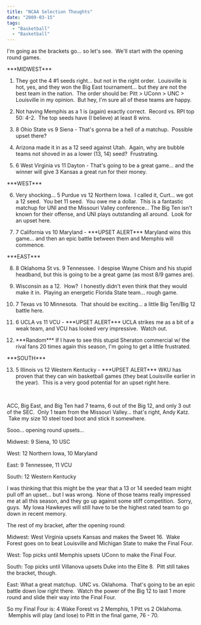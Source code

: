 ```yaml
---
title: "NCAA Selection Thoughts"
date: "2009-03-15"
tags:
  - "Basketball"
  - "Basketball"
---
```


I'm going as the brackets go... so let's see.  We'll start with the opening round games.

\*\*\*MIDWEST\*\*\*

1) They got the 4 #1 seeds right... but not in the right order.  Louisville is hot, yes, and they won the Big East tournament... but they are not the best team in the nation.  The order should be: Pitt > UConn > UNC > Louisville in my opinion.  But hey, I'm sure all of these teams are happy.

2) Not having Memphis as a 1 is (again) exactly correct.  Record vs. RPI top 50: 4-2.  The top seeds have (I believe) at least 8 wins.

3) 8 Ohio State vs 9 Siena - That's gonna be a hell of a matchup.  Possible upset there?

4) Arizona made it in as a 12 seed against Utah.  Again, why are bubble teams not shoved in as a lower (13, 14) seed?  Frustrating.

5) 6 West Virginia vs 11 Dayton - That's going to be a great game... and the winner will give 3 Kansas a great run for their money.

\*\*\*WEST\*\*\*

6) Very shocking... 5 Purdue vs 12 Northern Iowa.  I called it, Curt... we got a 12 seed.  You bet 11 seed.  You owe me a dollar.  This is a fantastic matchup for UNI and the Missouri Valley conference... The Big Ten isn't known for their offense, and UNI plays outstanding all around.  Look for an upset here.

7) 7 California vs 10 Maryland - \*\*\*UPSET ALERT\*\*\* Maryland wins this game... and then an epic battle between them and Memphis will commence.

\*\*\*EAST\*\*\*

8) 8 Oklahoma St vs. 9 Tennessee.  I despise Wayne Chism and his stupid headband, but this is going to be a great game (as most 8/9 games are).

9) Wisconsin as a 12.  How?  I honestly didn't even think that they would make it in.  Playing an energetic Florida State team... rough game.

10) 7 Texas vs 10 Minnesota.  That should be exciting... a little Big Ten/Big 12 battle here.

11) 6 UCLA vs 11 VCU - \*\*\*UPSET ALERT\*\*\* UCLA strikes me as a bit of a weak team, and VCU has looked very impressive.  Watch out.

12) \*\*\*Random\*\*\* If I have to see this stupid Sheraton commercial w/ the rival fans 20 times again this season, I'm going to get a little frustrated.

\*\*\*SOUTH\*\*\*

13) 5 Illinois vs 12 Western Kentucky - \*\*\*UPSET ALERT\*\*\* WKU has proven that they can win basketball games (they beat Louisville earlier in the year).  This is a very good potential for an upset right here.

 

ACC, Big East, and Big Ten had 7 teams, 6 out of the Big 12, and only 3 out of the SEC.  Only 1 team from the Missouri Valley... that's right, Andy Katz.  Take my size 10 steel toed boot and stick it somewhere.

Sooo... opening round upsets...

Midwest: 9 Siena, 10 USC

West: 12 Northern Iowa, 10 Maryland

East: 9 Tennessee, 11 VCU

South: 12 Western Kentucky

I was thinking that this might be the year that a 13 or 14 seeded team might pull off an upset... but I was wrong.  None of those teams really impressed me at all this season, and they go up against some stiff competition.  Sorry, guys.  My Iowa Hawkeyes will still have to be the highest rated team to go down in recent memory.

The rest of my bracket, after the opening round:

Midwest: West Virginia upsets Kansas and makes the Sweet 16.  Wake Forest goes on to beat Louisville and Michigan State to make the Final Four.

West: Top picks until Memphis upsets UConn to make the Final Four.

South: Top picks until Villanova upsets Duke into the Elite 8.  Pitt still takes the bracket, though.

East: What a great matchup.  UNC vs. Oklahoma.  That's going to be an epic battle down low right there.  Watch the power of the Big 12 to last 1 more round and slide their way into the Final Four.

So my Final Four is: 4 Wake Forest vs 2 Memphis, 1 Pitt vs 2 Oklahoma.  Memphis will play (and lose) to Pitt in the final game, 76 - 70.
